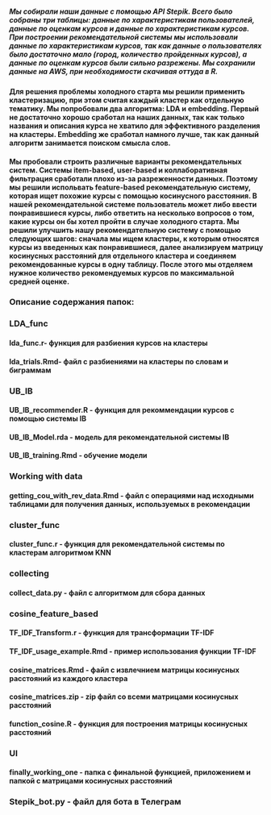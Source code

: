 ##### Мы собирали наши данные с помощью API Stepik. Всего было собраны три таблицы: данные по характеристикам пользователей, данные по оценкам курсов и данные по характеристикам курсов. При построении рекомендательной системы мы использовали данные по характеристикам курсов, так как данные о пользователях было достаточно мало (город, количество пройденных курсов), а данные по оценкам курсов были сильно разрежены. Мы сохранили данные на AWS, при необходимости скачивая оттуда в R.

#### Для решения проблемы холодного старта мы решили применить кластеризацию, при этом считая каждый кластер как отдельную тематику. Мы попробовали два алгоритма: LDA и embedding. Первый не достаточно хорошо сработал на наших данных, так как только названия и описания курса не хватило для эффективного разделения на кластеры. Embedding же сработал намного лучше, так как данный алгоритм занимается поиском смысла слов.

#### Мы пробовали строить различные варианты рекомендательных систем. Системы item-based, user-based и коллаборативная фильтрация сработали плохо из-за разреженности данных. Поэтому мы решили испольвать feature-based рекомендательную систему, которая ищет похожие курсы с помощью косинусного расстояния. В нашей рекомендательной системе пользователь может либо ввести понравившиеся курсы, либо ответить на несколько вопросов о том, какие курсы он бы хотел пройти в случае холодного старта. Мы решили улучшить нашу рекомендательную систему с помощью следующих шагов: сначала мы ищем кластеры, к которым относятся курсы из введенных как понравившиеся, далее анализируем матрицу косинусных расстояний для отдельного кластера и соединяем рекомендованные курсы в одну таблицу. После этого мы отделяем нужное количество рекомендуемых курсов по максимальной средней оценке.

### Описание содержания папок:

### LDA_func 
#### lda_func.r- функция для разбиения курсов на кластеры 
#### lda_trials.Rmd- файл с разбиениями на кластеры по словам и биграммам
### UB_IB
#### UB_IB_recommender.R - функция для рекоммендации курсов с помощью системы IB
#### UB_IB_Model.rda - модель для рекомендательной системы IB
#### UB_IB_training.Rmd - обучение модели
### Working with data
#### getting_cou_with_rev_data.Rmd - файл с операциями над исходными таблицами для получения данных, используемых в рекомендации
### cluster_func
#### cluster_func.r - функция для рекомендательной системы по кластерам алгоритмом KNN
### collecting
#### collect_data.py - файл с алгоритмом для сбора данных
### cosine_feature_based
#### TF_IDF_Transform.r - функция для трансформации TF-IDF
#### TF_IDF_usage_example.Rmd - пример использования функции TF-IDF
#### cosine_matrices.Rmd - файл с извлечнием матрицы косинусных расстояний из каждого кластера
#### cosine_matrices.zip - zip файл со всеми матрицами косинусных расстояний
#### function_cosine.R - функция для построения матрицы косинусных расстояний
### UI
#### finally_working_one - папка с финальной функцией, приложением и папкой с матрицами косинусных расстояний
### Stepik_bot.py - файл для бота в Телеграм
